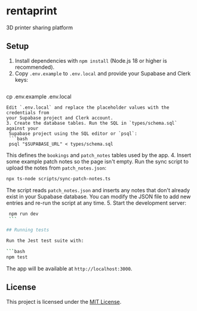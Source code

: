 # rentaprint

3D printer sharing platform

## Setup

1. Install dependencies with `npm install` (Node.js 18 or higher is recommended).
2. Copy `.env.example` to `.env.local` and provide your Supabase and Clerk keys:
   ```bash
 cp .env.example .env.local
  ```
  Edit `.env.local` and replace the placeholder values with the credentials from
  your Supabase project and Clerk account.
3. Create the database tables. Run the SQL in `types/schema.sql` against your
   Supabase project using the SQL editor or `psql`:
   ```bash
   psql "$SUPABASE_URL" < types/schema.sql
   ```
   This defines the `bookings` and `patch_notes` tables used by the app.
4. Insert some example patch notes so the page isn't empty. Run the sync script
   to upload the notes from `patch_notes.json`:
   ```bash
   npx ts-node scripts/sync-patch-notes.ts
   ```
   The script reads `patch_notes.json` and inserts any notes that don't already
   exist in your Supabase database. You can modify the JSON file to add new
   entries and re-run the script at any time.
5. Start the development server:
   ```bash
    npm run dev
    ```

## Running tests

Run the Jest test suite with:

```bash
npm test
```

The app will be available at `http://localhost:3000`.

## License

This project is licensed under the [MIT License](LICENSE).
